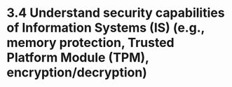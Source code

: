 # 3.4 Understand security capabilities of Information Systems (IS) (e.g., memory protection, Trusted Platform Module (TPM), encryption/decryption)

